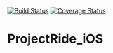 [![Build Status](https://travis-ci.org/ProjectRide/ProjectRide_iOS.svg?branch=develop)](https://travis-ci.org/ProjectRide/ProjectRide_iOS) [![Coverage Status](https://coveralls.io/repos/github/ProjectRide/ProjectRide_iOS/badge.svg?branch=master)](https://coveralls.io/github/ProjectRide/ProjectRide_iOS?branch=develop)
# ProjectRide_iOS

